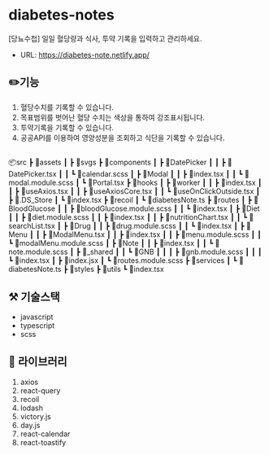 # diabetes-notes
[당뇨수첩] 일일 혈당량과 식사, 투약 기록을 입력하고 관리하세요.
- URL: https://diabetes-note.netlify.app/

## ✏️기능

1. 혈당수치를 기록할 수 있습니다. 
2. 목표범위를 벗어난 혈당 수치는 색상을 통하여 강조표시됩니다.
3. 투약기록을 기록할 수 있습니다.
4. 공공API를 이용하여 영양성분을 조회하고 식단을 기록할 수 있습니다.


## 
📦src
 ┣ 📂assets
 ┃ ┣ 📂svgs
 ┣ 📂components
 ┃ ┣ 📂DatePicker
 ┃ ┃ ┣ 📜DatePicker.tsx
 ┃ ┃ ┗ 📜calendar.scss
 ┃ ┣ 📂Modal
 ┃ ┃ ┣ 📜index.tsx
 ┃ ┃ ┗ 📜modal.module.scss
 ┃ ┗ 📜Portal.tsx
 ┣ 📂hooks
 ┃ ┣ 📂worker
 ┃ ┃ ┣ 📜index.tsx
 ┃ ┃ ┣ 📜useAxios.tsx
 ┃ ┃ ┣ 📜useAxiosCore.tsx
 ┃ ┃ ┗ 📜useOnClickOutside.tsx
 ┃ ┣ 📜.DS_Store
 ┃ ┗ 📜index.tsx
 ┣ 📂recoil
 ┃ ┗ 📜diabetesNote.ts
 ┣ 📂routes
 ┃ ┣ 📂BloodGlucose
 ┃ ┃ ┣ 📜bloodGlucose.module.scss
 ┃ ┃ ┗ 📜index.tsx
 ┃ ┣ 📂Diet
 ┃ ┃ ┣ 📜diet.module.scss
 ┃ ┃ ┣ 📜index.tsx
 ┃ ┃ ┣ 📜nutritionChart.tsx
 ┃ ┃ ┗ 📜searchList.tsx
 ┃ ┣ 📂Drug
 ┃ ┃ ┣ 📜drug.module.scss
 ┃ ┃ ┗ 📜index.tsx
 ┃ ┣ 📂Menu
 ┃ ┃ ┣ 📜ModalMenu.tsx
 ┃ ┃ ┣ 📜index.tsx
 ┃ ┃ ┣ 📜menu.module.scss
 ┃ ┃ ┗ 📜modalMenu.module.scss
 ┃ ┣ 📂Note
 ┃ ┃ ┣ 📜index.tsx
 ┃ ┃ ┗ 📜note.module.scss
 ┃ ┣ 📂_shared
 ┃ ┃ ┗ 📂GNB
 ┃ ┃ ┃ ┣ 📜gnb.module.scss
 ┃ ┃ ┃ ┗ 📜index.tsx
 ┃ ┣ 📜index.jsx
 ┃ ┗ 📜routes.module.scss
 ┣ 📂services
 ┃ ┗ 📜diabetesNote.ts
 ┣ 📂styles
 ┣ 📂utils
 ┗  📜index.tsx


## ⚒ 기술스택

- javascript
- typescript
- scss

## 🔮 라이브러리

1. axios 
2. react-query 
3. recoil
4. lodash
5. victory.js
6. day.js
7. react-calendar
8. react-toastify
